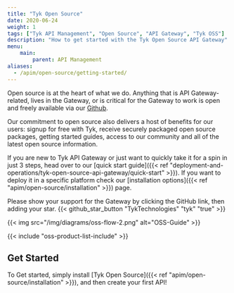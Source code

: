 ```yaml
---
title: "Tyk Open Source"
date: 2020-06-24
weight: 1
tags: ["Tyk API Management", "Open Source", "API Gateway", "Tyk OSS"]
description: "How to get started with the Tyk Open Source API Gateway"
menu:
    main:
        parent: API Management
aliases:
  - /apim/open-source/getting-started/
---
```




Open source is at the heart of what we do. Anything that is API Gateway-related, lives in the Gateway, or is critical for the Gateway to work is open and freely available via our [Github](https://github.com/TykTechnologies/).

Our commitment to open source also delivers a host of benefits for our users: signup for free with Tyk, receive securely packaged open source packages, getting started guides, access to our community and all of the latest open source information.

If you are new to Tyk API Gateway or just want to quickly take it for a spin in just 3 steps, head over to our [quick start guide]({{< ref "deployment-and-operations/tyk-open-source-api-gateway/quick-start" >}}). If you want to deploy it in a specific platform check our [installation options]({{< ref "apim/open-source/installation" >}}) page.


Please show your support for the Gateway by clicking the GitHub link, then adding your star.
{{< github_star_button "TykTechnologies" "tyk" "true" >}}


{{< img src="/img/diagrams/oss-flow-2.png" alt="OSS-Guide" >}}

{{< include "oss-product-list-include" >}}

## Get Started

To Get started, simply install [Tyk Open Source]({{< ref "apim/open-source/installation" >}}), and then create your first API!
